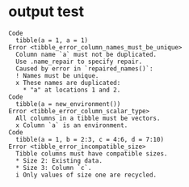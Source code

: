 # output test

    Code
      tibble(a = 1, a = 1)
    Error <tibble_error_column_names_must_be_unique>
      Column name `a` must not be duplicated.
      Use .name_repair to specify repair.
      Caused by error in `repaired_names()`:
      ! Names must be unique.
      x These names are duplicated:
        * "a" at locations 1 and 2.
    Code
      tibble(a = new_environment())
    Error <tibble_error_column_scalar_type>
      All columns in a tibble must be vectors.
      x Column `a` is an environment.
    Code
      tibble(a = 1, b = 2:3, c = 4:6, d = 7:10)
    Error <tibble_error_incompatible_size>
      Tibble columns must have compatible sizes.
      * Size 2: Existing data.
      * Size 3: Column `c`.
      i Only values of size one are recycled.

